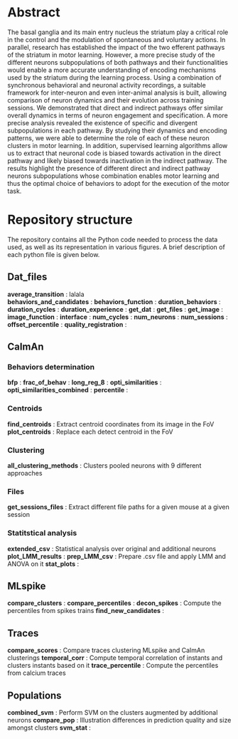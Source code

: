 # Abstract
The basal ganglia and its main entry nucleus the striatum play a critical role in the control and the modulation of spontaneous and voluntary actions. 
In parallel, research has established the impact of the two efferent pathways of the striatum in motor learning. However, a more precise study of the different neurons subpopulations of both pathways and their functionalities would
enable a more accurate understanding of encoding mechanisms used by the striatum during the
learning process. Using a combination of synchronous behavioral and neuronal activity 
recordings, a suitable framework for inter-neuron and even inter-animal analysis is built, allowing
comparison of neuron dynamics and their evolution across training sessions. We demonstrated
that direct and indirect pathways offer similar overall dynamics in terms of neuron engagement
and specification. A more precise analysis revealed the existence of specific and divergent 
subpopulations in each pathway. By studying their dynamics and encoding patterns, we were able
to determine the role of each of these neuron clusters in motor learning. In addition, supervised learning algorithms allow us to extract that neuronal code is biased towards activation in
the direct pathway and likely biased towards inactivation in the indirect pathway. The results
highlight the presence of different direct and indirect pathway neurons subpopulations whose
combination enables motor learning and thus the optimal choice of behaviors to adopt for the
execution of the motor task.


# Repository structure
The repository contains all the Python code needed to process the data used, as well as its representation in various figures. A brief description of each python file is given below.

## Dat_files
**average_transition** : lalala\
**behaviors_and_candidates** : 
**behaviors_function** :
**duration_behaviors** :
**duration_cycles** :
**duration_experience** :
**get_dat** :
**get_files** :
**get_image** :
**image_function** :
**interface** :
**num_cycles** :
**num_neurons** :
**num_sessions** :
**offset_percentile** :
**quality_registration** :

## CaImAn

### Behaviors determination

**bfp** : 
**frac_of_behav** : 
**long_reg_8** : 
**opti_similarities** : 
**opti_similarities_combined** : 
**percentile** : 

### Centroids

**find_centroids** : Extract centroid coordinates from its image in the FoV
**plot_centroids** : Replace each detect centroid in the FoV

### Clustering

**all_clustering_methods** : Clusters pooled neurons with 9 different approaches

### Files

**get_sessions_files** : Extract different file paths for a given mouse at a given session

### Statitstical analysis

**extended_csv** : Statistical analysis over original and additional neurons
**plot_LMM_results** : 
**prep_LMM_csv** : Prepare .csv file and apply LMM and ANOVA on it
**stat_plots** : 

## MLspike

**compare_clusters** : 
**compare_percentiles** : 
**decon_spikes** : Compute the percentiles from spikes trains
**find_new_candidates** : 

## Traces

**compare_scores** : Compare traces clustering MLspike and CaImAn clusterings
**temporal_corr** : Compute temporal correlation of instants and clusters instants based on it 
**trace_percentile** : Compute the percentiles from calcium traces

## Populations

**combined_svm** : Perform SVM on the clusters augmented by additional neurons
**compare_pop** : Illustration differences in prediction quality and size amongst clusters
**svm_stat** : 


